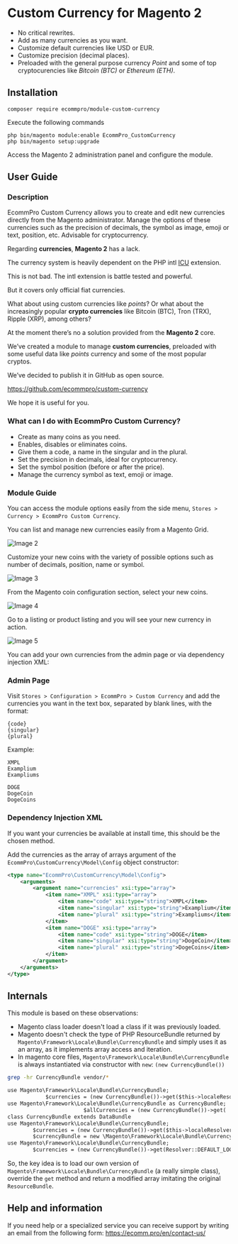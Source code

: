 # Custom Currency for Magento 2

- No critical rewrites.
- Add as many currencies as you want.
- Customize default currencies like USD or EUR.
- Customize precision (decimal places).
- Preloaded with the general purpose currency *Point* and some of top cryptocurencies like *Bitcoin (BTC)* or *Ethereum (ETH)*.

## Installation

    composer require ecommpro/module-custom-currency

Execute the following commands

    php bin/magento module:enable EcommPro_CustomCurrency
    php bin/magento setup:upgrade

Access the Magento 2 administration panel and configure the module.

## User Guide

### Description

EcommPro Custom Currency allows you to create and edit new currencies directly from the Magento administrator. Manage the options of these currencies such as the precision of decimals, the symbol as image, emoji or text, position, etc. Advisable for cryptocurrency.

Regarding **currencies**, **Magento 2** has a lack.

The currency system is heavily dependent on the PHP intl [ICU](http://site.icu-project.org/) extension.

This is not bad. The intl extension is battle tested and powerful.

But it covers only official fiat currencies.

What about using custom currencies like *points*? Or what about the increasingly popular **crypto currencies** like Bitcoin (BTC), Tron (TRX), Ripple (XRP), among others?

At the moment there’s no a solution provided from the **Magento 2** core.

We’ve created a module to manage **custom currencies**, preloaded with some useful data like *points* currency and some of the most popular cryptos.

We’ve decided to publish it in GitHub as open source.

<a class="uri" href="https://github.com/ecommpro/custom-currency">https://github.com/ecommpro/custom-currency</a>

We hope it is useful for you.

### What can I do with EcommPro Custom Currency?

- Create as many coins as you need.
- Enables, disables or eliminates coins.
- Give them a code, a name in the singular and in the plural.
- Set the precision in decimals, ideal for cryptocurrency.
- Set the symbol position (before or after the price).
- Manage the currency symbol as text, emoji or image.

### Module Guide

You can access the module options easily from the side menu, `Stores > Currency > EcommPro Custom Currency`.

You can list and manage new currencies easily from a Magento Grid.

![Image 2](https://ecomm.pro/wp-content/uploads/2019/01/02.png)

Customize your new coins with the variety of possible options such as number of decimals, position, name or symbol.

![Image 3](https://ecomm.pro/wp-content/uploads/2019/01/03.png)

From the Magento coin configuration section, select your new coins.

![Image 4](https://ecomm.pro/wp-content/uploads/2019/01/04.png)

Go to a listing or product listing and you will see your new currency in action.

![Image 5](https://ecomm.pro/wp-content/uploads/2019/01/05.png)


You can add your own currencies from the admin page or via dependency injection XML:

### Admin Page

Visit `Stores > Configuration > EcommPro > Custom Currency` and add the currencies you want in the text box, separated by blank lines, with the format:

```
{code}
{singular}
{plural}
```

Example:

```
XMPL
Examplium
Exampliums

DOGE
DogeCoin
DogeCoins
```

### Dependency Injection XML

If you want your currencies be available at install time, this should be the chosen method.

Add the currencies as the array of arrays argument of the `EcommPro\CustomCurrency\Model\Config` object constructor:

```xml
<type name="EcommPro\CustomCurrency\Model\Config">
    <arguments>
        <argument name="currencies" xsi:type="array">
            <item name="XMPL" xsi:type="array">
                <item name="code" xsi:type="string">XMPL</item>
                <item name="singular" xsi:type="string">Examplium</item>
                <item name="plural" xsi:type="string">Exampliums</item>
            </item>
            <item name="DOGE" xsi:type="array">
                <item name="code" xsi:type="string">DOGE</item>
                <item name="singular" xsi:type="string">DogeCoin</item>
                <item name="plural" xsi:type="string">DogeCoins</item>
            </item>
        </argument>
    </arguments>
</type>
```

## Internals

This module is based on these observations:

- Magento class loader doesn't load a class if it was previously loaded.
- Magento doesn't check the type of PHP ResourceBundle returned by `Magento\Framework\Locale\Bundle\CurrencyBundle` and simply uses it as an array, as it implements array access and iteration.
- In magento core files, `Magento\Framework\Locale\Bundle\CurrencyBundle` is always instantiated via constructor with `new`: `(new CurrencyBundle())`

```bash
grep -hr CurrencyBundle vendor/*
```

```txt
use Magento\Framework\Locale\Bundle\CurrencyBundle;
            $currencies = (new CurrencyBundle())->get($this->localeResolver->getLocale())['Currencies'];
use Magento\Framework\Locale\Bundle\CurrencyBundle as CurrencyBundle;
                        $allCurrencies = (new CurrencyBundle())->get(
class CurrencyBundle extends DataBundle
use Magento\Framework\Locale\Bundle\CurrencyBundle;
        $currencies = (new CurrencyBundle())->get($this->localeResolver->getLocale())['Currencies'] ?: [];
        $currencyBundle = new \Magento\Framework\Locale\Bundle\CurrencyBundle();
use Magento\Framework\Locale\Bundle\CurrencyBundle;
        $currencies = (new CurrencyBundle())->get(Resolver::DEFAULT_LOCALE)['Currencies'];
```

So, the key idea is to load our own version of `Magento\Framework\Locale\Bundle\CurrencyBundle` (a really simple class), override the `get` method and return a modified array imitating the original `ResourceBundle`.


## Help and information

If you need help or a specialized service you can receive support by writing an email from the following form:
https://ecomm.pro/en/contact-us/

